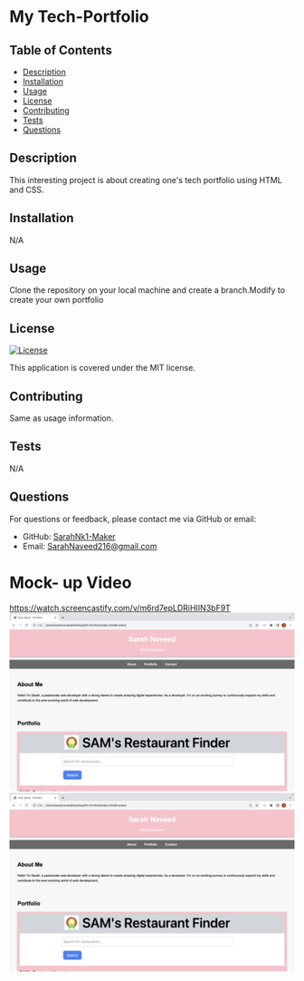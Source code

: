 
# My Tech-Portfolio

## Table of Contents
- [Description](#description)
- [Installation](#installation)
- [Usage](#usage)
- [License](#license)
- [Contributing](#contributing)
- [Tests](#tests)
- [Questions](#questions)

## Description
This interesting project is about creating one's tech portfolio using HTML and CSS.

## Installation
N/A

## Usage
Clone the repository on your local machine and create a branch.Modify to create your own portfolio

## License
[![License](https://img.shields.io/badge/License-MIT-brightgreen.svg)](https://opensource.org/licenses/MIT)

This application is covered under the MIT license.

## Contributing
Same as usage information.

## Tests
N/A

## Questions
For questions or feedback, please contact me via GitHub or email:
- GitHub: [SarahNk1-Maker](https://github.com/SarahNk1-Maker)
- Email: SarahNaveed216@gmail.com


# Mock- up Video
https://watch.screencastify.com/v/m6rd7epLDRiHIIN3bF9T
![Alt text](<Screenshot 2023-10-06 at 1.02.08 PM.png>)![Alt text](<Screenshot 2023-10-06 at 1.02.08 PM.png>)